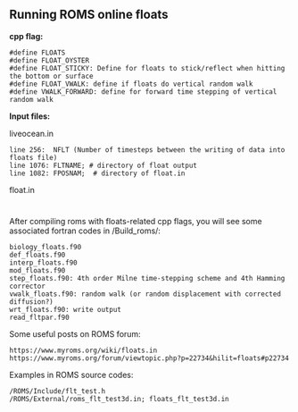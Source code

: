 ## Running ROMS online floats

**cpp flag:** 

    #define FLOATS
    #define FLOAT_OYSTER
    #define FLOAT_STICKY: Define for floats to stick/reflect when hitting the bottom or surface 
    #define FLOAT_VWALK: define if floats do vertical random walk
    #define VWALK_FORWARD: define for forward time stepping of vertical random walk

**Input files:**

liveocean.in 

    line 256:  NFLT (Number of timesteps between the writing of data into floats file)    
    line 1076: FLTNAME; # directory of float output    
    line 1082: FPOSNAM;  # directory of float.in
float.in
#
After compiling roms with floats-related cpp flags, you will see some associated fortran codes in /Build_roms/:

    biology_floats.f90
    def_floats.f90
    interp_floats.f90
    mod_floats.f90
    step_floats.f90: 4th order Milne time-stepping scheme and 4th Hamming corrector
    vwalk_floats.f90: random walk (or random displacement with corrected diffusion?)
    wrt_floats.f90: write output
    read_fltpar.f90

Some useful posts on ROMS forum:

    https://www.myroms.org/wiki/floats.in
    https://www.myroms.org/forum/viewtopic.php?p=22734&hilit=floats#p22734

Examples in ROMS source codes:

    /ROMS/Include/flt_test.h
    /ROMS/External/roms_flt_test3d.in; floats_flt_test3d.in
